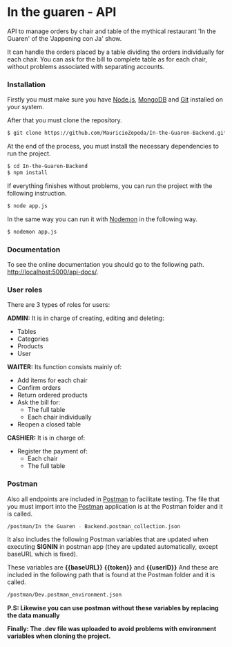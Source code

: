 # In the guaren - API
   
API to manage orders by chair and table of the mythical restaurant 'In the Guaren' of the 'Jappening con Ja' show.

It can handle the orders placed by a table dividing the orders individually for each chair. You can ask for the bill to complete table as for each chair, without problems associated with separating accounts. 

### Installation
   
Firstly you must make sure you have [Node.js](https://nodejs.org/es/download/), [MongoDB](https://www.mongodb.com/try/download/community) and [Git](https://git-scm.com/downloads) installed on your system.

After that you must clone the repository.
```sh
$ git clone https://github.com/MauricioZepeda/In-the-Guaren-Backend.git 
```

At the end of the process, you must install the necessary dependencies to run the project.
  
```sh
$ cd In-the-Guaren-Backend
$ npm install  
```

If everything finishes without problems, you can run the project with the following instruction.

```sh
$ node app.js 
```
  
In the same way you can run it with [Nodemon](https://www.npmjs.com/package/nodemon) in the following way.
```sh
$ nodemon app.js 
```

### Documentation
 
To see the online documentation you should go to the following path. [http://localhost:5000/api-docs/](http://localhost:5000/api-docs/).
  
### User roles
 
There are 3 types of roles for users:

**ADMIN:** It is in charge of creating, editing and deleting: 
 - Tables
 - Categories
 - Products
 - User

**WAITER:** Its function consists mainly of: 
 - Add items for each chair
 - Confirm orders
 - Return ordered products
 - Ask the bill for:
    - The full table
    - Each chair individually
 - Reopen a closed table
   
**CASHIER:** It is in charge of: 
  - Register the payment of: 
    - Each chair
    - The full table 

### Postman 

Also all endpoints are included in [Postman](https://www.postman.com/downloads/) to facilitate testing. The file that you must import into the [Postman](https://www.postman.com/downloads/) application is at the Postman folder and it is called.

```sh
/postman/In the Guaren - Backend.postman_collection.json
```

It also includes the following Postman variables that are updated when executing **SIGNIN** in postman app (they are updated automatically, except baseURL which is fixed).

These variables are **{{baseURL}}** **{{token}}** and **{{userID}}** 
And these are included in the following path that is found at the Postman folder and it is called.
 
```sh
/postman/Dev.postman_environment.json
```
**P.S: Likewise you can use postman without these variables by replacing the data manually**
 
**Finally: The .dev file was uploaded to avoid problems with environment variables when cloning the project.**  